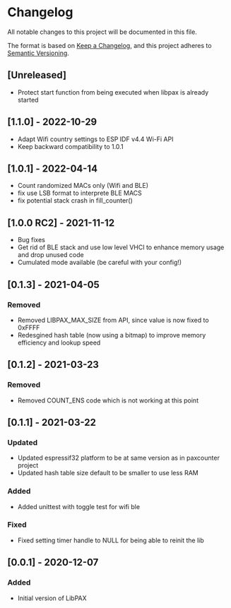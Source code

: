 # Changelog
All notable changes to this project will be documented in this file.

The format is based on [Keep a Changelog](https://keepachangelog.com/en/1.0.0/),
and this project adheres to [Semantic Versioning](https://semver.org/spec/v2.0.0.html).

## [Unreleased]
- Protect start function from being executed when libpax is already started

## [1.1.0] - 2022-10-29
- Adapt Wifi country settings to ESP IDF v4.4 Wi-Fi API
- Keep backward compatibility to 1.0.1

## [1.0.1] - 2022-04-14
- Count randomized MACs only (Wifi and BLE)
- fix use LSB format to interprete BLE MACS
- fix potential stack crash in fill_counter()

## [1.0.0 RC2] - 2021-11-12
- Bug fixes
- Get rid of BLE stack and use low level VHCI to enhance memory usage and drop unused code
- Cumulated mode available (be careful with your config!)

## [0.1.3] - 2021-04-05
### Removed
- Removed LIBPAX_MAX_SIZE from API, since value is now fixed to 0xFFFF
- Redesgined hash table (now using a bitmap) to improve memory efficiency and lookup speed

## [0.1.2] - 2021-03-23
### Removed
- Removed COUNT_ENS code which is not working at this point

## [0.1.1] - 2021-03-22
### Updated
- Updated espressif32 platform to be at same version as in paxcounter project
- Updated hash table size default to be smaller to use less RAM
### Added
- Added unittest with toggle test for wifi ble
### Fixed
- Fixed setting timer handle to NULL for being able to reinit the lib

## [0.0.1] - 2020-12-07
### Added
- Initial version of LibPAX
